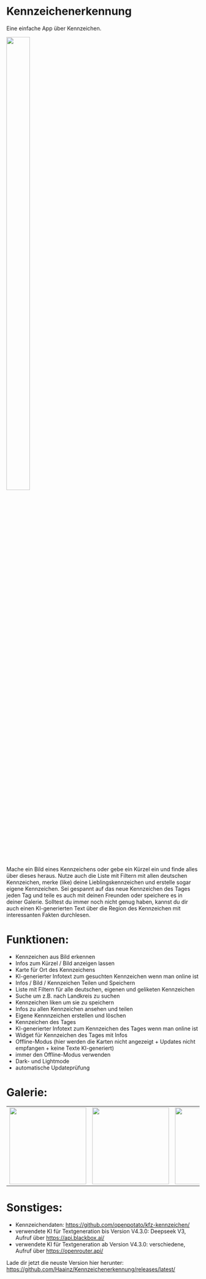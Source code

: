 # Kennzeichenerkennung
Eine einfache App über Kennzeichen.

<div style="flex: 0 0 auto; width: 200px;">
    <img src="https://github.com/user-attachments/assets/3d71fc9f-b215-4b22-8689-1dad96f5cd53" style="width: 55%; height: auto;">
</div>

Mache ein Bild eines Kennzeichens oder gebe ein Kürzel ein und finde alles über dieses heraus. Nutze auch die Liste mit Filtern mit allen deutschen Kennzeichen, merke (like) deine Lieblingskennzeichen und erstelle sogar eigene Kennzeichen. Sei gespannt auf das neue Kennzeichen des Tages jeden Tag und teile es auch mit deinen Freunden oder speichere es in deiner Galerie. Solltest du immer noch nicht genug haben, kannst du dir auch einen KI-generierten Text über die Region des Kennzeichen mit interessanten Fakten durchlesen.


# Funktionen:
- Kennzeichen aus Bild erkennen
- Infos zum Kürzel / Bild anzeigen lassen
- Karte für Ort des Kennzeichens
- KI-generierter Infotext zum gesuchten Kennzeichen wenn man online ist
- Infos / Bild / Kennzeichen Teilen und Speichern
- Liste mit Filtern für alle deutschen, eigenen und geliketen Kennzeichen
- Suche um z.B. nach Landkreis zu suchen
- Kennzeichen liken um sie zu speichern
- Infos zu allen Kennzeichen ansehen und teilen
- Eigene Kennnzeichen erstellen und löschen
- Kennzeichen des Tages
- KI-generierter Infotext zum Kennzeichen des Tages wenn man online ist
- Widget für Kennzeichen des Tages mit Infos
- Offline-Modus (hier werden die Karten nicht angezeigt + Updates nicht empfangen + keine Texte KI-generiert)
- immer den Offline-Modus verwenden
- Dark- und Lightmode
- automatische Updateprüfung


# Galerie:
<table>
  <tr>
    <td><img src="https://github.com/user-attachments/assets/afc2a096-3c26-4507-9aac-6fcd0d5d7374" width="200"></td>
    <td><img src="https://github.com/user-attachments/assets/3b017ad2-f7dd-4d9f-a46e-75c244b9710f" width="200"></td>
    <td><img src="https://github.com/user-attachments/assets/e66005a7-8af2-486a-8ee4-278b3bd64547" width="200"></td>
    <td><img src="https://github.com/user-attachments/assets/9f46a537-f3ce-4509-ad61-2006bfdadba6" width="200"></td>
    <td><img src="https://github.com/user-attachments/assets/1bc4c328-461f-438a-b5d5-314a1f3749d3" width="200"></td>
  </tr>
</table>


# Sonstiges:
- Kennzeichendaten: https://github.com/openpotato/kfz-kennzeichen/
- verwendete KI für Textgeneration bis Version V4.3.0: Deepseek V3, Aufruf über https://api.blackbox.ai/
- verwendete KI für Textgeneration ab Version V4.3.0: verschiedene, Aufruf über https://openrouter.api/

    
Lade dir jetzt die neuste Version hier herunter: https://github.com/Haainz/Kennzeichenerkennung/releases/latest/

